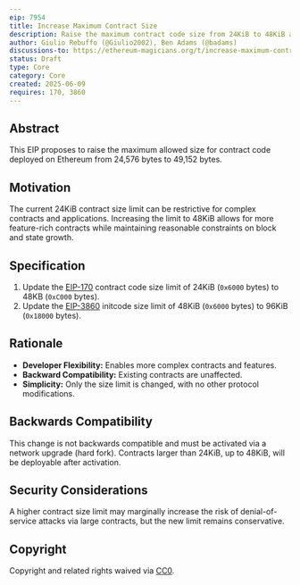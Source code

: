 ```yaml
---
eip: 7954
title: Increase Maximum Contract Size
description: Raise the maximum contract code size from 24KiB to 48KiB and initcode size from 48KiB to 96KiB.
author: Giulio Rebuffo (@Giulio2002), Ben Adams (@badams)
discussions-to: https://ethereum-magicians.org/t/increase-maximum-contract-size-to-48kb/24509
status: Draft
type: Core
category: Core
created: 2025-06-09
requires: 170, 3860
---
```


## Abstract

This EIP proposes to raise the maximum allowed size for contract code deployed on Ethereum from 24,576 bytes to 49,152 bytes.

## Motivation

The current 24KiB contract size limit can be restrictive for complex contracts and applications. Increasing the limit to 48KiB allows for more feature-rich contracts while maintaining reasonable constraints on block and state growth.

## Specification

1. Update the [EIP-170](./eip-170.md) contract code size limit of 24KiB (`0x6000` bytes) to 48KB (`0xC000` bytes).
2. Update the [EIP-3860](./eip-3860.md) initcode size limit of 48KiB (`0x6000` bytes) to 96KiB (`0x18000` bytes).

## Rationale

- **Developer Flexibility:** Enables more complex contracts and features.
- **Backward Compatibility:** Existing contracts are unaffected.
- **Simplicity:** Only the size limit is changed, with no other protocol modifications.

## Backwards Compatibility

This change is not backwards compatible and must be activated via a network upgrade (hard fork). Contracts larger than 24KiB, up to 48KiB, will be deployable after activation.

## Security Considerations

A higher contract size limit may marginally increase the risk of denial-of-service attacks via large contracts, but the new limit remains conservative.

## Copyright

Copyright and related rights waived via [CC0](https://creativecommons.org/publicdomain/zero/1.0/).
